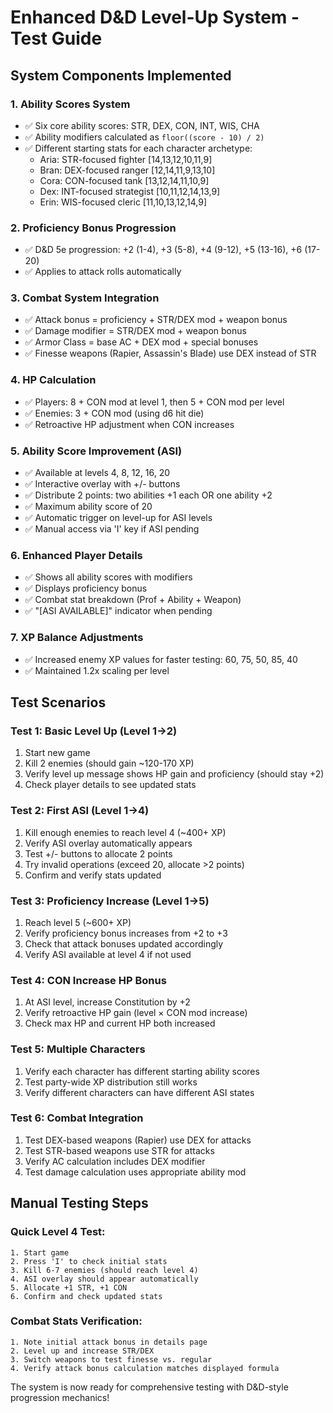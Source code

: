 # Enhanced D&D Level-Up System - Test Guide

## System Components Implemented

### 1. **Ability Scores System**
- ✅ Six core ability scores: STR, DEX, CON, INT, WIS, CHA
- ✅ Ability modifiers calculated as `floor((score - 10) / 2)`
- ✅ Different starting stats for each character archetype:
  - Aria: STR-focused fighter [14,13,12,10,11,9]
  - Bran: DEX-focused ranger [12,14,11,9,13,10]  
  - Cora: CON-focused tank [13,12,14,11,10,9]
  - Dex: INT-focused strategist [10,11,12,14,13,9]
  - Erin: WIS-focused cleric [11,10,13,12,14,9]

### 2. **Proficiency Bonus Progression**
- ✅ D&D 5e progression: +2 (1-4), +3 (5-8), +4 (9-12), +5 (13-16), +6 (17-20)
- ✅ Applies to attack rolls automatically

### 3. **Combat System Integration**
- ✅ Attack bonus = proficiency + STR/DEX mod + weapon bonus
- ✅ Damage modifier = STR/DEX mod + weapon bonus  
- ✅ Armor Class = base AC + DEX mod + special bonuses
- ✅ Finesse weapons (Rapier, Assassin's Blade) use DEX instead of STR

### 4. **HP Calculation**
- ✅ Players: 8 + CON mod at level 1, then 5 + CON mod per level
- ✅ Enemies: 3 + CON mod (using d6 hit die)
- ✅ Retroactive HP adjustment when CON increases

### 5. **Ability Score Improvement (ASI)**
- ✅ Available at levels 4, 8, 12, 16, 20
- ✅ Interactive overlay with +/- buttons
- ✅ Distribute 2 points: two abilities +1 each OR one ability +2
- ✅ Maximum ability score of 20
- ✅ Automatic trigger on level-up for ASI levels
- ✅ Manual access via 'I' key if ASI pending

### 6. **Enhanced Player Details**
- ✅ Shows all ability scores with modifiers
- ✅ Displays proficiency bonus
- ✅ Combat stat breakdown (Prof + Ability + Weapon)
- ✅ "[ASI AVAILABLE]" indicator when pending

### 7. **XP Balance Adjustments**
- ✅ Increased enemy XP values for faster testing: 60, 75, 50, 85, 40
- ✅ Maintained 1.2x scaling per level

## Test Scenarios

### **Test 1: Basic Level Up (Level 1→2)**
1. Start new game
2. Kill 2 enemies (should gain ~120-170 XP)
3. Verify level up message shows HP gain and proficiency (should stay +2)
4. Check player details to see updated stats

### **Test 2: First ASI (Level 1→4)**  
1. Kill enough enemies to reach level 4 (~400+ XP)
2. Verify ASI overlay automatically appears
3. Test +/- buttons to allocate 2 points
4. Try invalid operations (exceed 20, allocate >2 points)
5. Confirm and verify stats updated

### **Test 3: Proficiency Increase (Level 1→5)**
1. Reach level 5 (~600+ XP)
2. Verify proficiency bonus increases from +2 to +3
3. Check that attack bonuses updated accordingly
4. Verify ASI available at level 4 if not used

### **Test 4: CON Increase HP Bonus**
1. At ASI level, increase Constitution by +2
2. Verify retroactive HP gain (level × CON mod increase)
3. Check max HP and current HP both increased

### **Test 5: Multiple Characters**
1. Verify each character has different starting ability scores
2. Test party-wide XP distribution still works
3. Verify different characters can have different ASI states

### **Test 6: Combat Integration**
1. Test DEX-based weapons (Rapier) use DEX for attacks
2. Test STR-based weapons use STR for attacks  
3. Verify AC calculation includes DEX modifier
4. Test damage calculation uses appropriate ability mod

## Manual Testing Steps

### Quick Level 4 Test:
```
1. Start game
2. Press 'I' to check initial stats
3. Kill 6-7 enemies (should reach level 4)
4. ASI overlay should appear automatically
5. Allocate +1 STR, +1 CON
6. Confirm and check updated stats
```

### Combat Stats Verification:
```
1. Note initial attack bonus in details page
2. Level up and increase STR/DEX
3. Switch weapons to test finesse vs. regular
4. Verify attack bonus calculation matches displayed formula
```

The system is now ready for comprehensive testing with D&D-style progression mechanics!